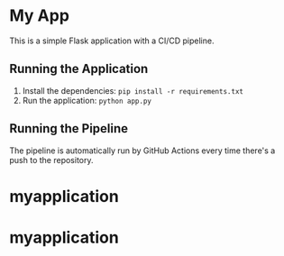 # My App

This is a simple Flask application with a CI/CD pipeline.

## Running the Application

1. Install the dependencies: `pip install -r requirements.txt`
2. Run the application: `python app.py`

## Running the Pipeline

The pipeline is automatically run by GitHub Actions every time there's a push to the repository.
# myapplication
# myapplication
